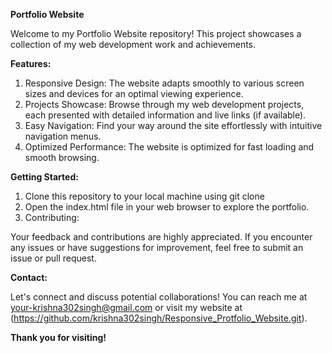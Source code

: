 **Portfolio Website**

Welcome to my Portfolio Website repository! This project showcases a collection of my web development work and achievements.

**Features:**

1. Responsive Design: The website adapts smoothly to various screen sizes and devices for an optimal viewing experience.
2. Projects Showcase: Browse through my web development projects, each presented with detailed information and live links (if available).
3. Easy Navigation: Find your way around the site effortlessly with intuitive navigation menus.
4. Optimized Performance: The website is optimized for fast loading and smooth browsing.

**Getting Started:**

1. Clone this repository to your local machine using git clone <repository-url>
2. Open the index.html file in your web browser to explore the portfolio.
3. Contributing:

Your feedback and contributions are highly appreciated. If you encounter any issues or have suggestions for improvement, feel free to submit an issue or pull request.

**Contact:**

Let's connect and discuss potential collaborations! You can reach me at your-krishna302singh@gmail.com or visit my website at (https://github.com/krishna302singh/Responsive_Protfolio_Website.git).

**Thank you for visiting!**
